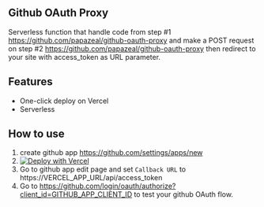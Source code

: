 ## Github OAuth Proxy

Serverless function that handle code from step #1 https://github.com/papazeal/github-oauth-proxy and make a POST request on step #2 https://github.com/papazeal/github-oauth-proxy then redirect to your site with access_token as URL parameter.

## Features

- One-click deploy on Vercel
- Serverless

## How to use

1. create github app https://github.com/settings/apps/new
2. [![Deploy with Vercel](https://vercel.com/button)](https://vercel.com/new/clone?repository-url=https://github.com/papazeal/github-oauth-proxy&env=CLIENT_ID,CLIENT_SECRET,REDIRECT_URI&project-name=github-auth-proxy&repository-name=github-auth-proxy)
3. Go to github app edit page and set `Callback URL` to https://VERCEL_APP_URL/api/access_token
4. Go to https://github.com/login/oauth/authorize?client_id=GITHUB_APP_CLIENT_ID to test your github OAuth flow.
